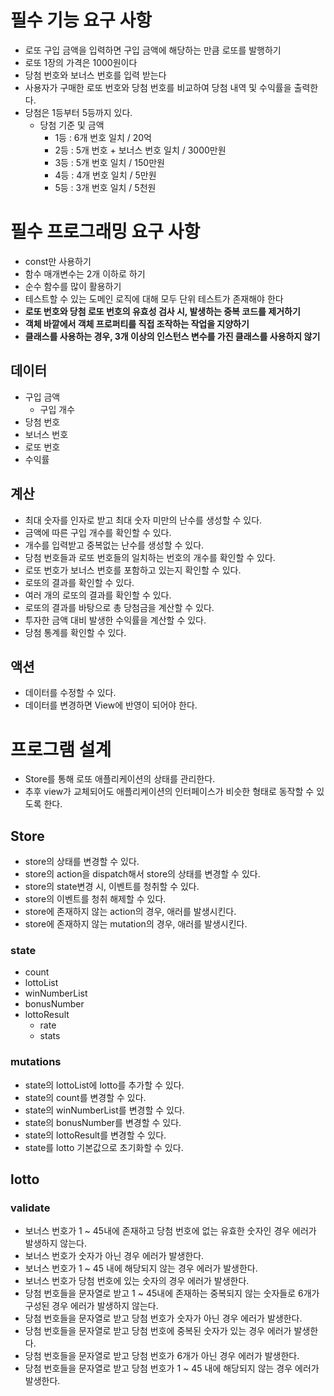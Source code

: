 # 필수 기능 요구 사항

- 로또 구입 금액을 입력하면 구입 금액에 해당하는 만큼 로또를 발행하기
- 로또 1장의 가격은 1000원이다
- 당첨 번호와 보너스 번호를 입력 받는다
- 사용자가 구매한 로또 번호와 당첨 번호를 비교하여 당첨 내역 및 수익률을 출력한다.
- 당첨은 1등부터 5등까지 있다.
  - 당첨 기준 및 금액
    - 1등 : 6개 번호 일치 / 20억
    - 2등 : 5개 번호 + 보너스 번호 일치 / 3000만원
    - 3등 : 5개 번호 일치 / 150만원
    - 4등 : 4개 번호 일치 / 5만원
    - 5등 : 3개 번호 일치 / 5천원

# 필수 프로그래밍 요구 사항

- const만 사용하기
- 함수 매개변수는 2개 이하로 하기
- 순수 함수를 많이 활용하기
- 테스트할 수 있는 도메인 로직에 대해 모두 단위 테스트가 존재해야 한다
- **로또 번호와 당첨 로또 번호의 유효성 검사 시, 발생하는 중복 코드를 제거하기**
- **객체 바깥에서 객체 프로퍼티를 직접 조작하는 작업을 지양하기**
- **클래스를 사용하는 경우, 3개 이상의 인스턴스 변수를 가진 클래스를 사용하지 않기**

## 데이터

- 구입 금액
  - 구입 개수
- 당첨 번호
- 보너스 번호
- 로또 번호
- 수익률

## 계산

- 최대 숫자를 인자로 받고 최대 숫자 미만의 난수를 생성할 수 있다.
- 금액에 따른 구입 개수를 확인할 수 있다.
- 개수를 입력받고 중복없는 난수를 생성할 수 있다.
- 당첨 번호들과 로또 번호들의 일치하는 번호의 개수를 확인할 수 있다.
- 로또 번호가 보너스 번호를 포함하고 있는지 확인할 수 있다.
- 로또의 결과를 확인할 수 있다.
- 여러 개의 로또의 결과를 확인할 수 있다.
- 로또의 결과를 바탕으로 총 당첨금을 계산할 수 있다.
- 투자한 금액 대비 발생한 수익률을 계산할 수 있다.
- 당첨 통계를 확인할 수 있다.

## 액션

- 데이터를 수정할 수 있다.
- 데이터를 변경하면 View에 반영이 되어야 한다.

# 프로그램 설계

- Store를 통해 로또 애플리케이션의 상태를 관리한다.
- 추후 view가 교체되어도 애플리케이션의 인터페이스가 비슷한 형태로 동작할 수 있도록 한다.

## Store

- store의 상태를 변경할 수 있다.
- store의 action을 dispatch해서 store의 상태를 변경할 수 있다.
- store의 state변경 시, 이벤트를 청취할 수 있다.
- store의 이벤트를 청취 해제할 수 있다.
- store에 존재하지 않는 action의 경우, 애러를 발생시킨다.
- store에 존재하지 않는 mutation의 경우, 애러를 발생시킨다.

### state

- count
- lottoList
- winNumberList
- bonusNumber
- lottoResult
  - rate
  - stats

### mutations

- state의 lottoList에 lotto를 추가할 수 있다.
- state의 count를 변경할 수 있다.
- state의 winNumberList를 변경할 수 있다.
- state의 bonusNumber를 변경할 수 있다.
- state의 lottoResult를 변경할 수 있다.
- state를 lotto 기본값으로 초기화할 수 있다.

## lotto

### validate

- 보너스 번호가 1 ~ 45내에 존재하고 당첨 번호에 없는 유효한 숫자인 경우 에러가 발생하지 않는다.
- 보너스 번호가 숫자가 아닌 경우 에러가 발생한다.
- 보너스 번호가 1 ~ 45 내에 해당되지 않는 경우 에러가 발생한다.
- 보너스 번호가 당첨 번호에 있는 숫자의 경우 에러가 발생한다.
- 당첨 번호들을 문자열로 받고 1 ~ 45내에 존재하는 중복되지 않는 숫자들로 6개가 구성된 경우 에러가 발생하지 않는다.
- 당첨 번호들을 문자열로 받고 당첨 번호가 숫자가 아닌 경우 에러가 발생한다.
- 당첨 번호들을 문자열로 받고 당첨 번호에 중복된 숫자가 있는 경우 에러가 발생한다.
- 당첨 번호들을 문자열로 받고 당첨 번호가 6개가 아닌 경우 에러가 발생한다.
- 당첨 번호들을 문자열로 받고 당첨 번호가 1 ~ 45 내에 해당되지 않는 경우 에러가 발생한다.